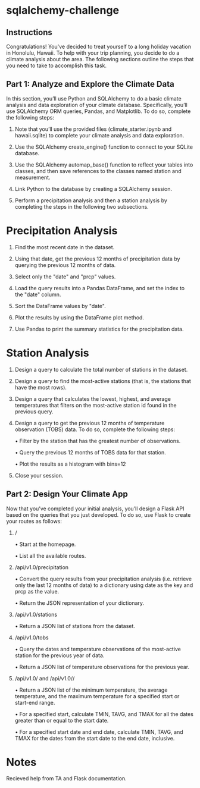 # sqlalchemy-challenge

## Instructions

Congratulations! You've decided to treat yourself to a long holiday vacation in Honolulu, Hawaii. To help with your trip planning, you decide to do a climate analysis about the area. The following sections outline the steps that you need to take to accomplish this task.


## Part 1: Analyze and Explore the Climate Data

In this section, you’ll use Python and SQLAlchemy to do a basic climate analysis and data exploration of your climate database. Specifically, you’ll use SQLAlchemy ORM queries, Pandas, and Matplotlib. To do so, complete the following steps:

1.	Note that you’ll use the provided files (climate_starter.ipynb and hawaii.sqlite) to complete your climate analysis and data exploration.

2.	Use the SQLAlchemy create_engine() function to connect to your SQLite database.


3.	Use the SQLAlchemy automap_base() function to reflect your tables into classes, and then save references to the classes named station and measurement.

4.	Link Python to the database by creating a SQLAlchemy session.


5.	Perform a precipitation analysis and then a station analysis by completing the steps in the following two subsections.

# Precipitation Analysis

1.	Find the most recent date in the dataset.

2.	Using that date, get the previous 12 months of precipitation data by querying the previous 12 months of data.

3.	Select only the "date" and "prcp" values.

4.	Load the query results into a Pandas DataFrame, and set the index to the "date" column.

5.	Sort the DataFrame values by "date".

6.	Plot the results by using the DataFrame plot method.

7.	Use Pandas to print the summary statistics for the precipitation data.


# Station Analysis

1.	Design a query to calculate the total number of stations in the dataset.

2.	Design a query to find the most-active stations (that is, the stations that have the most rows). 

3.	Design a query that calculates the lowest, highest, and average temperatures that filters on the most-active station id found in the previous query.

4.	Design a query to get the previous 12 months of temperature observation (TOBS) data. To do so, complete the following steps:

    •	Filter by the station that has the greatest number of observations.

    •	Query the previous 12 months of TOBS data for that station.

    •	Plot the results as a histogram with bins=12


5.	Close your session.


## Part 2: Design Your Climate App
Now that you’ve completed your initial analysis, you’ll design a Flask API based on the queries that you just developed. To do so, use Flask to create your routes as follows:

1.	/
    
    •	Start at the homepage.
    
    •	List all the available routes.


2.	/api/v1.0/precipitation

    •	Convert the query results from your precipitation analysis (i.e. retrieve only the last 12 months of data) to a dictionary using date as the key and prcp as the value.

    •	Return the JSON representation of your dictionary.


3.	/api/v1.0/stations

    •	Return a JSON list of stations from the dataset.

4.	/api/v1.0/tobs

    •	Query the dates and temperature observations of the most-active station for the previous year of data.
    
    •	Return a JSON list of temperature observations for the previous year.

5.	/api/v1.0/<start> and /api/v1.0/<start>/<end>

    •	Return a JSON list of the minimum temperature, the average temperature, and the maximum temperature for a specified start or start-end range.

    •	For a specified start, calculate TMIN, TAVG, and TMAX for all the dates greater than or equal to the start date.

    •	For a specified start date and end date, calculate TMIN, TAVG, and TMAX for the dates from the start date to the end date, inclusive.

# Notes 

Recieved help from TA and Flask documentation. 
